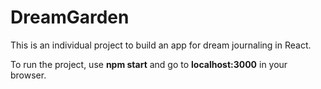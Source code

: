 # DreamGarden

This is an individual project to build an app for dream journaling in React.

To run the project, use **npm start** and go to **localhost:3000** in your browser.

